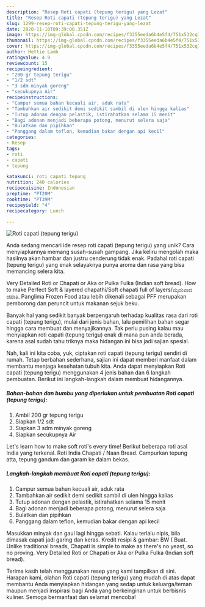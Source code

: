 ```yaml
---
description: "Resep Roti capati (tepung terigu) yang Lezat"
title: "Resep Roti capati (tepung terigu) yang Lezat"
slug: 1299-resep-roti-capati-tepung-terigu-yang-lezat
date: 2020-11-10T09:39:00.351Z
image: https://img-global.cpcdn.com/recipes/f3355eeda6b4e5f4/751x532cq70/roti-capati-tepung-terigu-foto-resep-utama.jpg
thumbnail: https://img-global.cpcdn.com/recipes/f3355eeda6b4e5f4/751x532cq70/roti-capati-tepung-terigu-foto-resep-utama.jpg
cover: https://img-global.cpcdn.com/recipes/f3355eeda6b4e5f4/751x532cq70/roti-capati-tepung-terigu-foto-resep-utama.jpg
author: Hettie Lamb
ratingvalue: 4.9
reviewcount: 15
recipeingredient:
- "200 gr tepung terigu"
- "1/2 sdt"
- "3 sdm minyak goreng"
- "secukupnya Air"
recipeinstructions:
- "Campur semua bahan kecuali air, aduk rata"
- "Tambahkan air sedikit demi sedikit sambil di ulen hingga kalias"
- "Tutup adonan dengan pelastik, istirahatkan selama 15 menit"
- "Bagi adonan menjadi beberapa potong, menurut selera saja"
- "Bulatkan dan pipihkan"
- "Panggang dalam teflon, kemudian bakar dengan api kecil"
categories:
- Resep
tags:
- roti
- capati
- tepung

katakunci: roti capati tepung 
nutrition: 240 calories
recipecuisine: Indonesian
preptime: "PT20M"
cooktime: "PT39M"
recipeyield: "4"
recipecategory: Lunch

---
```



![Roti capati (tepung terigu)](https://img-global.cpcdn.com/recipes/f3355eeda6b4e5f4/751x532cq70/roti-capati-tepung-terigu-foto-resep-utama.jpg)

Anda sedang mencari ide resep roti capati (tepung terigu) yang unik? Cara menyiapkannya memang susah-susah gampang. Jika keliru mengolah maka hasilnya akan hambar dan justru cenderung tidak enak. Padahal roti capati (tepung terigu) yang enak selayaknya punya aroma dan rasa yang bisa memancing selera kita.

Very Detailed Roti or Chapati or Aka or Pulka Fulka (Indian soft bread). How to make Perfect Soft &amp; layered chapathi/Soft chapati full of layers/ಮೃದುವಾದ ಚಪಾತಿ. Panglima Frozen Food atau lebih dikenali sebagai PFF merupakan pemborong dan peruncit untuk makanan sejuk beku.

Banyak hal yang sedikit banyak berpengaruh terhadap kualitas rasa dari roti capati (tepung terigu), mulai dari jenis bahan, lalu pemilihan bahan segar hingga cara membuat dan menyajikannya. Tak perlu pusing kalau mau menyiapkan roti capati (tepung terigu) enak di mana pun anda berada, karena asal sudah tahu triknya maka hidangan ini bisa jadi sajian spesial.


Nah, kali ini kita coba, yuk, ciptakan roti capati (tepung terigu) sendiri di rumah. Tetap berbahan sederhana, sajian ini dapat memberi manfaat dalam membantu menjaga kesehatan tubuh kita. Anda dapat menyiapkan Roti capati (tepung terigu) menggunakan 4 jenis bahan dan 6 langkah pembuatan. Berikut ini langkah-langkah dalam membuat hidangannya.

<!--inarticleads1-->

##### Bahan-bahan dan bumbu yang diperlukan untuk pembuatan Roti capati (tepung terigu):

1. Ambil 200 gr tepung terigu
1. Siapkan 1/2 sdt
1. Siapkan 3 sdm minyak goreng
1. Siapkan secukupnya Air


Let&#39;s learn how to make soft roti&#39;s every time! Berikut beberapa roti asal India yang terkenal. Roti India Chapati / Naan Bread. Campurkan tepung atta, tepung gandum dan garam ke dalam bekas. 

<!--inarticleads2-->

##### Langkah-langkah membuat Roti capati (tepung terigu):

1. Campur semua bahan kecuali air, aduk rata
1. Tambahkan air sedikit demi sedikit sambil di ulen hingga kalias
1. Tutup adonan dengan pelastik, istirahatkan selama 15 menit
1. Bagi adonan menjadi beberapa potong, menurut selera saja
1. Bulatkan dan pipihkan
1. Panggang dalam teflon, kemudian bakar dengan api kecil


Masukkan minyak dan gaul lagi hingga sebati. Kalau terlalu nipis, bila dimasak capati jadi garing dan keras. Kredit resipi &amp; gambar: BW ( Buat. Unlike traditional breads, Chapati is simple to make as there&#39;s no yeast, so no proving. Very Detailed Roti or Chapati or Aka or Pulka Fulka (Indian soft bread). 

Terima kasih telah menggunakan resep yang kami tampilkan di sini. Harapan kami, olahan Roti capati (tepung terigu) yang mudah di atas dapat membantu Anda menyiapkan hidangan yang sedap untuk keluarga/teman maupun menjadi inspirasi bagi Anda yang berkeinginan untuk berbisnis kuliner. Semoga bermanfaat dan selamat mencoba!
